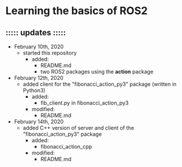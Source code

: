 # Learning the basics of ROS2

## ::::: updates :::::
- February 10th, 2020
	- started this repository
		- added:
			- README.md
			- two ROS2 packages using the __action__ package
- February 12th, 2020
	- added client for the "fibonacci\_action\_py3" package (written in Python3)
		- added:
			- fib_client.py in fibonacci\_action\_py3
		- modified:
			- README.md
- February 14th, 2020
	- added C++ version of server and client of the "fibonacci\_action\_py3" package
		- added:
			- fibonacci_action_cpp
		- modified:
			- README.md
